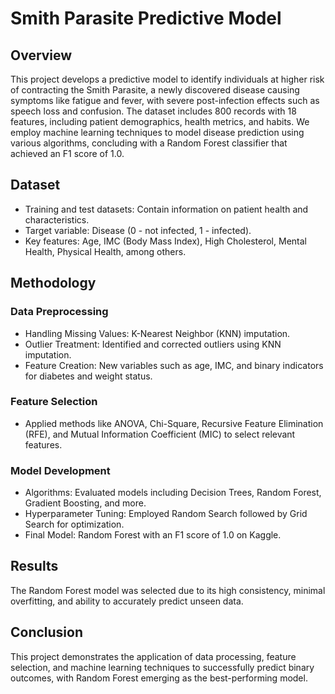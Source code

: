 # Smith Parasite Predictive Model

## Overview

This project develops a predictive model to identify individuals at higher risk of contracting the Smith Parasite, a newly discovered disease causing symptoms like fatigue and fever, with severe post-infection effects such as speech loss and confusion. The dataset includes 800 records with 18 features, including patient demographics, health metrics, and habits. We employ machine learning techniques to model disease prediction using various algorithms, concluding with a Random Forest classifier that achieved an F1 score of 1.0.

## Dataset

- Training and test datasets: Contain information on patient health and characteristics.
- Target variable: Disease (0 - not infected, 1 - infected).
-	Key features: Age, IMC (Body Mass Index), High Cholesterol, Mental Health, Physical Health, among others.

## Methodology

### Data Preprocessing

-	Handling Missing Values: K-Nearest Neighbor (KNN) imputation.
-	Outlier Treatment: Identified and corrected outliers using KNN imputation.
-	Feature Creation: New variables such as age, IMC, and binary indicators for diabetes and weight status.

### Feature Selection

-	Applied methods like ANOVA, Chi-Square, Recursive Feature Elimination (RFE), and Mutual Information Coefficient (MIC) to select relevant features.

### Model Development

-	Algorithms: Evaluated models including Decision Trees, Random Forest, Gradient Boosting, and more.
-	Hyperparameter Tuning: Employed Random Search followed by Grid Search for optimization.
-	Final Model: Random Forest with an F1 score of 1.0 on Kaggle.

## Results

The Random Forest model was selected due to its high consistency, minimal overfitting, and ability to accurately predict unseen data.

## Conclusion

This project demonstrates the application of data processing, feature selection, and machine learning techniques to successfully predict binary outcomes, with Random Forest emerging as the best-performing model.
